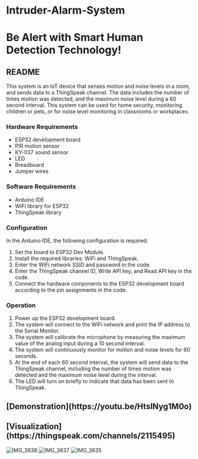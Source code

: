 # Intruder-Alarm-System
<h1>Be Alert with Smart Human Detection Technology!</h1>

## README

This system is an IoT device that senses motion and noise levels in a room, and sends data to a ThingSpeak channel. The data includes the number of times motion was detected, and the maximum noise level during a 60 second interval. This system can be used for home security, monitoring children or pets, or for noise level monitoring in classrooms or workplaces.

### Hardware Requirements
- ESP32 development board
- PIR motion sensor
- KY-037 sound sensor
- LED
- Breadboard
- Jumper wires

### Software Requirements
- Arduino IDE
- WiFi library for ESP32
- ThingSpeak library

### Configuration
In the Arduino IDE, the following configuration is required:
1. Set the board to ESP32 Dev Module.
2. Install the required libraries: WiFi and ThingSpeak.
3. Enter the WiFi network SSID and password in the code.
4. Enter the ThingSpeak channel ID, Write API key, and Read API key in the code.
5. Connect the hardware components to the ESP32 development board according to the pin assignments in the code.

### Operation
1. Power up the ESP32 development board.
2. The system will connect to the WiFi network and print the IP address to the Serial Monitor.
3. The system will calibrate the microphone by measuring the maximum value of the analog input during a 10 second interval.
4. The system will continuously monitor for motion and noise levels for 60 seconds.
5. At the end of each 60 second interval, the system will send data to the ThingSpeak channel, including the number of times motion was detected and the maximum noise level during the interval.
6. The LED will turn on briefly to indicate that data has been sent to ThingSpeak.


<h2>[Demonstration](https://youtu.be/HtsINyg1M0o)</h2>
<h2>[Visualization](https://thingspeak.com/channels/2115495)</h2>

![IMG_3638](https://github.com/aatusa/Intruder-Alarm-System/assets/78470358/3ba7fe95-bb7b-49d1-a1f1-e2b1505ee821)
![IMG_3637](https://github.com/aatusa/Intruder-Alarm-System/assets/78470358/f4cd474d-86c5-4683-8996-9777c840acda)
![IMG_3635](https://github.com/aatusa/Intruder-Alarm-System/assets/78470358/70bb7f80-8678-450e-8a12-93c391a98d38)

